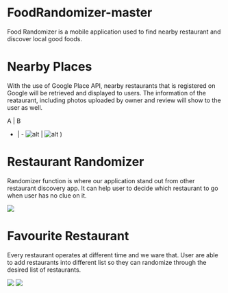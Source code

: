 # FoodRandomizer-master
Food Randomizer is a mobile application used to find nearby restaurant and discover local good foods.

# Nearby Places
With the use of Google Place API, nearby restaurants that is registered on Google will be retrieved and displayed to users. The information of the reataurant, including photos uploaded by owner and review will show to the user as well.

A | B
- | - 
![alt](https://raw.githubusercontent.com/ChuaN15/FoodRandomizer-master/master/Desktop/Android%20App/test/FoodRandomizer-master/app/Screenshot_20200717_184643_com.example.user.foodrandomizer.jpg) | ![alt](https://raw.githubusercontent.com/ChuaN15/FoodRandomizer-master/master/Desktop/Android%20App/test/FoodRandomizer-master/app/Screenshot_20200717_184633_com.example.user.foodrandomizer.jpg)
)

# Restaurant Randomizer
Randomizer function is where our application stand out from other restaurant discovery app. It can help user to decide which restaurant to go when user has no clue on it.

![](https://github.com/ChuaN15/FoodRandomizer-master/blob/master/Desktop/Android%20App/test/FoodRandomizer-master/app/food%20randomizer.gif)

# Favourite Restaurant
Every restaurant operates at different time and we ware that. User are able to add restaurants into different list so they can randomize through the desired list of restaurants.

![](https://raw.githubusercontent.com/ChuaN15/FoodRandomizer-master/master/Desktop/Android%20App/test/FoodRandomizer-master/app/Screenshot_20200717_184752_com.example.user.foodrandomizer.jpg) ![](https://github.com/ChuaN15/FoodRandomizer-master/blob/master/Desktop/Android%20App/test/FoodRandomizer-master/app/Screenshot_20200717_184740_com.example.user.foodrandomizer.jpg) 


